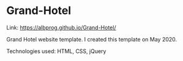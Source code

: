 # Grand-Hotel

Link: https://albprog.github.io/Grand-Hotel/

Grand Hotel website template. I created this template on May 2020.

Technologies used: HTML, CSS, jQuery
